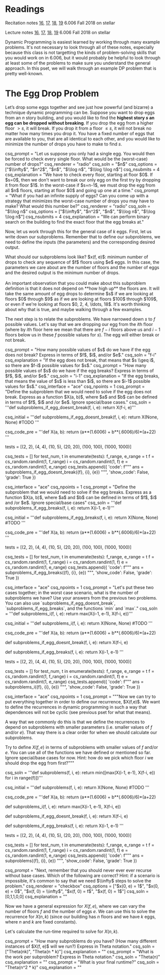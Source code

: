# Readings 

Recitation notes [16](https://learning-modules.mit.edu/service/materials/groups/238004/files/89d92dc0-f491-4c06-8d94-d9ce837431b3/link?errorRedirect=%2Fmaterials%2Findex.html&download=true), [17](https://learning-modules.mit.edu/service/materials/groups/238004/files/9851f216-c22a-44a8-a336-d2decdb4b3df/link?errorRedirect=%2Fmaterials%2Findex.html&download=true), [18](https://learning-modules.mit.edu/service/materials/groups/238004/files/a4bebc42-1f06-49cd-8351-6c4a216efe09/link?errorRedirect=%2Fmaterials%2Findex.html&download=true), [19](https://learning-modules.mit.edu/service/materials/groups/238004/files/cc84430b-0d7e-4900-b5d8-73981ee30474/link?errorRedirect=%2Fmaterials%2Findex.html&download=true) 6.006 Fall 2018 on stellar

Lecture notes [16](https://learning-modules.mit.edu/service/materials/groups/238004/files/45d1ea70-2acd-4358-a45a-97ff5f564480/link?errorRedirect=%2Fmaterials%2Findex.html&download=true), [17](https://learning-modules.mit.edu/service/materials/groups/238004/files/34839d8e-0e02-4c0a-8a66-8f53cf87e7ce/link?errorRedirect=%2Fmaterials%2Findex.html&download=true), [18](https://learning-modules.mit.edu/service/materials/groups/238004/files/61d4493d-aa74-44c3-87b3-829caf86e5de/link?errorRedirect=%2Fmaterials%2Findex.html&download=true), [19](https://learning-modules.mit.edu/service/materials/groups/238004/files/a8bce90e-b0f2-4e21-9ecd-e1dc28bcc05d/link?errorRedirect=%2Fmaterials%2Findex.html&download=true) 6.006 Fall 2018 on stellar

Dynamic Programming is easiest learned by working through many example problems. It's not necessary to look through all of these notes, especially because this class is not targetting the kinds of problem-solving skills that you would work on in 6.006, but it would probably be helpful to look through at least some of the problems to make sure you understand the general approach. In this pset, we will walk through an example DP problem that is pretty well-known.

# The Egg Drop Problem

Let’s drop some eggs together and see just how powerful (and bizarre) a technique dynamic programming can be. Suppose you want to drop eggs from an $n$ story building, and you would like to find the **highest story $s$ an egg can be dropped without breaking**. If you drop the egg from a higher floor $>s$, it will break. If you drop it from a floor $\leq s$, it will not break no matter how many times you drop it. You have a fixed number of eggs that are available to you, that are all identical to each other, and you would like to minimize the number of drops you have to make to find $s$.

<question multiplechoice>
csq_prompt = "Let us suppose you only had a single egg. You would then be forced to check every single floor. What would be the (worst-case) number of drops?"
csq_renderer = "radio"
csq_soln = "$n$"
csq_options =  ["$\\infty$", "$n^2$", "$n$", "$\\log n$", "$\\log \\log n$"]
csq_nsubmits = 4
csq_explanation = "We have to check every floor, starting at floor $0$. If $s=0$, then we don't want to break our only egg on the first try by dropping it from floor $1$. In the worst-case if $s=n-1$, we must drop the egg from all $n$ floors, starting at floor $0$ and going up one at a time."
</question>

<question multiplechoice>
csq_prompt = "What if you had an infinite supply of eggs? Can you come up with a strategy that minimizes the worst-case number of drops you may have to make? What would this number be?"
csq_renderer = "radio"
csq_soln = "$\\log n$"
csq_options =  ["$\\infty$", "$n^2$", "$n$", "$\\log n$", "$\\log \\log n$"]
csq_nsubmits = 4
csq_explanation = "We can perform binary search on the building to find the exact floor that the egg breaks at."
</question>

Now, let us work through this for the general case of $k$ eggs. First, let us write down our subproblems. Remember that to define our subproblems, we need to define the inputs (the parameters) and the corresponding desired output. 

<checkyourself>
What should our subproblems look like?
<showhide>
$x(f, e)$: minimum number of drops to check any sequence of $f$ floors using $e$ eggs. In this case, the parameters we care about are the number of floors and the number of eggs and the desired output is the minimum number of drops.<br><br>An important observation that you could make about this subproblem definition is that it does not depend on **how high up** the floors are. It will take the same amount of egg drops to determine $s$ if we are looking at floors $0$ through $9$ as if we are looking at floors $100$ through $109$, or even if we're looking at floors $0, 2, 4, \ldots, 18$. It's worth thinking about why that is true, and maybe walking through a few examples.
</showhide>
</checkyourself>

The next step is to relate the subproblems. We have narrowed down $s$ to $f$ possible values. Let's say that we are dropping our egg from the $i$th floor (where by $i$th floor here we mean that there are $f-i$ floors above us and $i-1$ floors below us in these $f$ possible values for $s$). The egg will either break or not break.

<question expression>
csq_prompt = "How many possible values of $s$ do we have if the egg does not break? Express in terms of $f$, $i$, and/or $e$."
csq_soln = "f-i"
csq_explanation = "If the egg does not break, that means that $s \\geq i$, so there are $f-i$ possible values for $s$."
</question>

<question expression>
csq_prompt = "How many possible values of $s$ do we have if the egg breaks? Express in terms of $f$, $i$, and/or $e$."
csq_soln = "i-1"
csq_explanation = "If the egg breaks, that means the value of $s$ is less than $i$, so there are $i-1$ possible values for $s$."
</question>

<question pythoncode>
csq_interface = "ace"
csq_npoints = 1
csq_prompt = "Define the subproblem that we would need to solve if the egg does not break. Express as a function $X(a, b)$, where $a$ and $b$ can be defined in terms of $f$, $i$ and /or $e$. Ignore special/base cases."
csq_soln = '''def subproblems_if_egg_doesnt_break(f, i, e):
    return X(f-i, e)'''

csq_initial = '''def subproblems_if_egg_doesnt_break(f, i, e):
    return X(None, None) #TODO
'''

csq_code_pre = '''def X(a, b):
    return (a**(1.6006) + b**(.6006)/6)*(a+22)
'''

tests = [(2, 2),
         (4, 4),
         (10, 5),
         (20, 20),
         (100, 100),
         (1000, 1000)]
        
csq_tests = []
for test_num, t in enumerate(tests):
    f_range, e_range = t
    f = cs_random.randint(1, f_range)
    i = cs_random.randint(1, f)
    e = cs_random.randint(1, e_range)
    csq_tests.append({
        'code': f"""
ans = subproblems_if_egg_doesnt_break({f}, {i}, {e}) """,
        'show_code': False,
        'grade': True
    })
</question>

<question pythoncode>
csq_interface = "ace"
csq_npoints = 1
csq_prompt = "Define the subproblem that we would need to solve if the egg breaks. Express as a function $X(a, b)$, where $a$ and $b$ can be defined in terms of $f$, $i$ and /or $e$. Ignore special/base cases"
csq_soln = '''def subproblems_if_egg_breaks(f, i, e):
    return X(i-1, e-1)'''

csq_initial = '''def subproblems_if_egg_breaks(f, i, e):
    return X(None, None) #TODO
'''

csq_code_pre = '''def X(a, b):
    return (a**(1.6006) + b**(.6006)/6)*(a+22)
'''

tests = [(2, 2),
         (4, 4),
         (10, 5),
         (20, 20),
         (100, 100),
         (1000, 1000)]
        
csq_tests = []
for test_num, t in enumerate(tests):
    f_range, e_range = t
    f = cs_random.randint(1, f_range)
    i = cs_random.randint(1, f)
    e = cs_random.randint(1, e_range)
    csq_tests.append({
        'code': f"""
ans = subproblems_if_egg_breaks({f}, {i}, {e}) """,
        'show_code': False,
        'grade': True
    })
</question>

<question pythoncode>
csq_interface = "ace"
csq_npoints = 1
csq_prompt = "Let's put these two cases together; in the worst case scenario, what is the number of subproblems we have? Use your answers from the previous two problems. You can also use `subproblems_if_egg_doesnt_break`, `subproblems_if_egg_breaks`, and the functions `min` and `max`."
csq_soln = '''def subproblems_i(f, i, e):
    return max(X(i-1, e-1), X(f-i, e))'''

csq_initial = '''def subproblems_i(f, i, e):
    return X(None, None) #TODO
'''

csq_code_pre = '''def X(a, b):
    return (a**(1.6006) + b**(.6006)/6)*(a+22)

def subproblems_if_egg_doesnt_break(f, i, e):
    return X(f-i, e)

def subproblems_if_egg_breaks(f, i, e):
    return X(i-1, e-1)
'''

tests = [(2, 2),
         (4, 4),
         (10, 5),
         (20, 20),
         (100, 100),
         (1000, 1000)]
        
csq_tests = []
for test_num, t in enumerate(tests):
    f_range, e_range = t
    f = cs_random.randint(1, f_range)
    i = cs_random.randint(1, f)
    e = cs_random.randint(1, e_range)
    csq_tests.append({
        'code': f"""
ans = subproblems_i({f}, {i}, {e}) """,
        'show_code': False,
        'grade': True
    })
</question>

<question pythoncode>
csq_interface = "ace"
csq_npoints = 1
csq_prompt = """Now we can try to put everything together in order to define our recurrence, $X(f,e)$. We want to define the recurrences in dynamic programming in such a way that dependences will not be cyclic (see previous pset for what that means).

A way that we commonly do this is that we define the recurrences to depend on subproblems with smaller parameters (i.e. smaller values of $f$ and/or $e$). That way there is a clear order for when we should calculate our subproblems.

Try to define $X(f,e)$ in terms of subproblems with smaller values of $f$ and/or $e$. You can use all of the functions we have defined or mentioned so far. Ignore special/base cases for now. Hint: how do we pick which floor $i$ we should drop the egg from first?"""

csq_soln = '''def subproblems(f, i, e):
    return min([max(X(i-1, e-1), X(f-i, e)) for i in range(f)])'''

csq_initial = '''def subproblems(f, i, e):
    return X(None, None) #TODO
'''

csq_code_pre = '''def X(a, b):
    return (a**(1.6006) + b**(.6006)/6)*(a+22)

def subproblems_i(f, i, e):
    return max(X(i-1, e-1), X(f-i, e))

def subproblems_if_egg_doesnt_break(f, i, e):
    return X(f-i, e)

def subproblems_if_egg_breaks(f, i, e):
    return X(i-1, e-1)
'''

tests = [(2, 2),
         (4, 4),
         (10, 5),
         (20, 20),
         (100, 100),
         (1000, 1000)]
        
csq_tests = []
for test_num, t in enumerate(tests):
    f_range, e_range = t
    f = cs_random.randint(1, f_range)
    i = cs_random.randint(1, f)
    e = cs_random.randint(1, e_range)
    csq_tests.append({
        'code': f"""
ans = subproblems({f}, {i}, {e}) """,
        'show_code': False,
        'grade': True
    })
</question>

<question multiplechoice>
csq_prompt = "Next, remember that you should never ever ever recurse without base cases. Which of the following are correct? Hint: if a scenario is impossible, it's common to say that we need $\\infty$ steps to solve the problem."
csq_renderer = "checkbox"
csq_options = ["$x(0, e) = 1$", "$x(0, e) = 0$", "$x(f, 0) = \\infty$", "$x(f, 0) = f$", "$x(f, 0) = 1$"]
csq_soln = [0,1,1,0,0]
csq_explanation = ""
</question>

Now we have a general expression for $X(f, e)$, where we can vary the number of floors $f$ and the number of eggs $e$. We can use this to solve the recurrence for $X(n, k)$ (since our building has $n$ floors and we have $k$ eggs, where $n$ and $k$ are fixed constants).

Let's calculate the run-time required to solve for $X(n, k)$.

<question expression>
csq_prompt = "How many subproblems do you have? (How many different instances of $X(f, e)$ will we run?) Express in Theta notation."
csq_soln = ["Theta(nk)", "Theta(n * k)"]
csq_explanation = ""
</question>

<question expression>
csq_prompt = "What is the work per subproblem? Express in Theta notation."
csq_soln = "Theta(n)"
csq_explanation = ""
</question>

<question expression>
csq_prompt = "What is your final runtime?"
csq_soln = "Theta(n^2 * k)"
csq_explanation = ""
</question>
